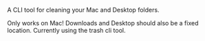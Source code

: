 A CLI tool for cleaning your Mac and Desktop folders.

Only works on Mac! Downloads and Desktop should also be a fixed location.
Currently using the trash cli tool.

